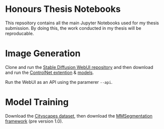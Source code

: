 # Honours Thesis Notebooks
This repsoitory contains all the main Jupyter Notebooks used for my thesis submission. 
By doing this, the work conducted in my thesis will be reproducable.

# Image Generation
Clone and run the [Stable Diffusion WebUI repository](https://github.com/AUTOMATIC1111/stable-diffusion-webui/wiki/API) and then download and run the [ControlNet extention](https://github.com/lllyasviel/ControlNet) & [models](https://huggingface.co/lllyasviel/ControlNet/tree/main/models).

Run the WebUI as an API using the paramerer `--api`.

# Model Training
Download the [Cityscapes dataset](https://www.cityscapes-dataset.com/), then download the [MMSegmentation framework](https://github.com/open-mmlab/mmsegmentation) (pre version 1.0).
